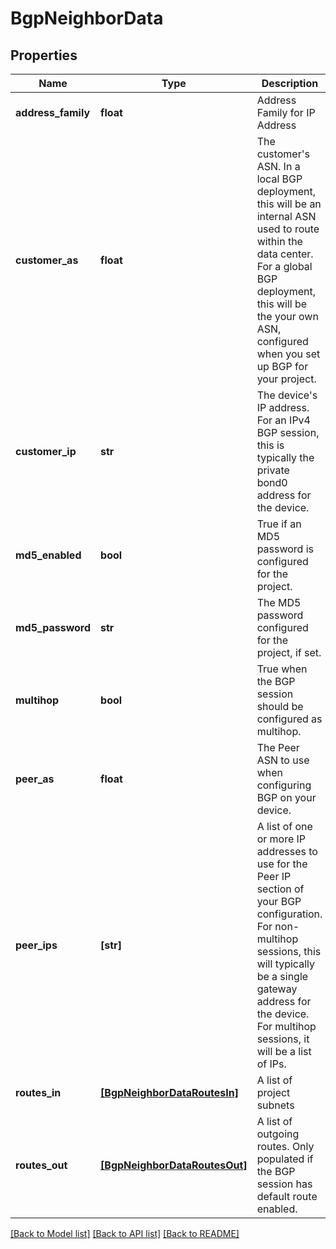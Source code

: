 # BgpNeighborData


## Properties
Name | Type | Description | Notes
------------ | ------------- | ------------- | -------------
**address_family** | **float** | Address Family for IP Address | [optional] 
**customer_as** | **float** | The customer&#39;s ASN. In a local BGP deployment, this will be an internal ASN used to route within the data center. For a global BGP deployment, this will be the your own ASN, configured when you set up BGP for your project. | [optional] 
**customer_ip** | **str** | The device&#39;s IP address. For an IPv4 BGP session, this is typically the private bond0 address for the device. | [optional] 
**md5_enabled** | **bool** | True if an MD5 password is configured for the project. | [optional] 
**md5_password** | **str** | The MD5 password configured for the project, if set. | [optional] 
**multihop** | **bool** | True when the BGP session should be configured as multihop. | [optional] 
**peer_as** | **float** | The Peer ASN to use when configuring BGP on your device. | [optional] 
**peer_ips** | **[str]** | A list of one or more IP addresses to use for the Peer IP section of your BGP configuration. For non-multihop sessions, this will typically be a single gateway address for the device. For multihop sessions, it will be a list of IPs. | [optional] 
**routes_in** | [**[BgpNeighborDataRoutesIn]**](BgpNeighborDataRoutesIn.md) | A list of project subnets | [optional] 
**routes_out** | [**[BgpNeighborDataRoutesOut]**](BgpNeighborDataRoutesOut.md) | A list of outgoing routes. Only populated if the BGP session has default route enabled. | [optional] 

[[Back to Model list]](../README.md#documentation-for-models) [[Back to API list]](../README.md#documentation-for-api-endpoints) [[Back to README]](../README.md)


